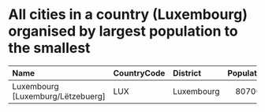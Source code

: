 # All cities in a country (Luxembourg) organised by largest population to the smallest

| Name | CountryCode | District | Population |
| :--- | :--- | :--- | :---: |
|Luxembourg [Luxemburg/Lëtzebuerg]|LUX|Luxembourg|80700|
